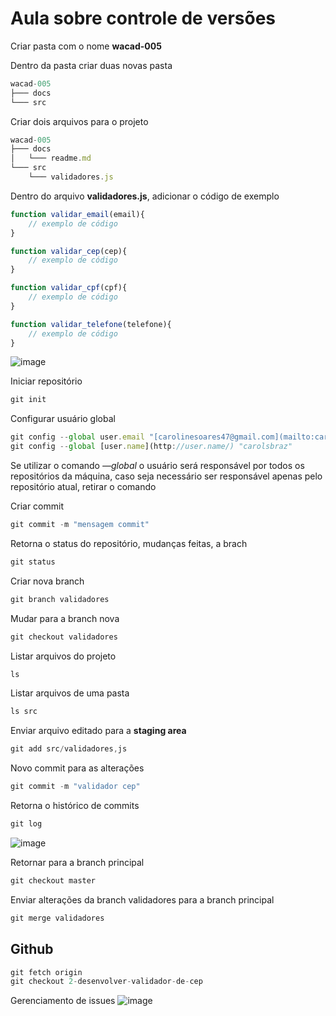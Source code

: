 # Aula sobre controle de versões

Criar pasta com o nome **wacad-005**

Dentro da pasta criar duas novas pasta

```jsx
wacad-005
├─── docs
└─── src
```

Criar dois arquivos para o projeto

```jsx
wacad-005
├─── docs
│   └─── readme.md
└─── src
    └─── validadores.js
```

Dentro do arquivo ************validadores.js************, adicionar o código de exemplo

```jsx
function validar_email(email){
    // exemplo de código
}

function validar_cep(cep){
    // exemplo de código
}

function validar_cpf(cpf){
    // exemplo de código
}

function validar_telefone(telefone){
    // exemplo de código
}
```

![image](https://github.com/UFAM-ICOMP-WACAD/comandos-git-carolsbraz/assets/48094755/33cdf3c6-61db-4b4c-8eae-f003e202f2b0)


Iniciar repositório

```jsx
git init
```

Configurar usuário global

```jsx
git config --global user.email "[carolinesoares47@gmail.com](mailto:carolinesoares47@gmail.com)"
git config --global [user.name](http://user.name/) "carolsbraz"
```

Se utilizar o comando *—global* o usuário será responsável por todos os repositórios da máquina, caso seja necessário ser responsável apenas pelo repositório atual, retirar o comando

Criar commit

```jsx
git commit -m "mensagem commit"
```

Retorna o status do repositório, mudanças feitas, a brach

```jsx
git status
```

Criar nova branch

```jsx
git branch validadores
```

Mudar para a branch nova

```jsx
git checkout validadores
```

Listar arquivos do projeto

```jsx
ls
```

Listar arquivos de uma pasta

```jsx
ls src
```

Enviar arquivo editado para a ************staging area************

```jsx
git add src/validadores,js
```

Novo commit para as alterações

```jsx
git commit -m "validador cep"
```

Retorna o histórico de commits

```jsx
git log
```
![image](https://github.com/UFAM-ICOMP-WACAD/comandos-git-carolsbraz/assets/48094755/7a495e5d-2eb6-41ae-b351-315515e0545e)


Retornar para a branch principal

```jsx
git checkout master
```

Enviar alterações da branch validadores para a branch principal

```jsx
git merge validadores
```

## Github

```jsx
git fetch origin
git checkout 2-desenvolver-validador-de-cep
```
Gerenciamento de issues
![image](https://github.com/UFAM-ICOMP-WACAD/comandos-git-carolsbraz/assets/48094755/9058ebd6-724b-47fb-8cc2-ba8621503ba0)

